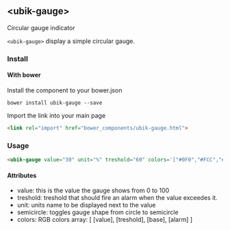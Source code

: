 ## &lt;ubik-gauge&gt;

Circular gauge indicator

`<ubik-gauge>` display a simple circular gauge.

### Install

#### With bower
Install the component to your bower.json

    bower install ubik-gauge --save

Import the link into your main page

```html
<link rel="import" href="bower_components/ubik-gauge.html">
```

### Usage

```html
<ubik-gauge value="30" unit="%" treshold="60" colors='["#0F0","#FCC","#EEE", "#F00"]'></ubik-gauge>
```
#### Attributes
<ul>
    <li>value: this is the value the gauge shows from 0 to 100</li>
    <li>treshold: treshold that should fire an alarm when the value exceedes it.</li>
    <li>unit: units name to be displayed next to the value</li>
    <li>semicircle: toggles gauge shape from circle to semicircle</li>
    <li>colors: RGB colors array: [ [value], [treshold], [base], [alarm] ]</li>
</ul>

